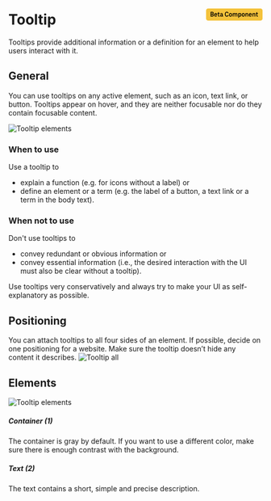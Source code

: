 <div style="display: inline-flex; align-items: center; justify-content: space-between; width: 100%;">
    <h1>Tooltip</h1>
    <img src="assets/beta.png" alt="Beta Component" />
</div>
Tooltips provide additional information or a definition for an element to help users interact with it.

## General

You can use tooltips on any active element, such as an icon, text link, or button. Tooltips appear on hover, and they are neither focusable nor do they
contain focusable content.

![Tooltip elements](assets/3_components/tooltip/tooltip-variants.png)

### When to use

Use a tooltip to

- explain a function (e.g. for icons without a label) or
- define an element or a term (e.g. the label of a button, a text link or a term in the body text).

### When not to use

Don't use tooltips to

- convey redundant or obvious information or
- convey essential information (i.e., the desired interaction with the UI must also be clear without a tooltip).

Use tooltips very conservatively and always try to make your UI as self-explanatory as possible.

## Positioning

You can attach tooltips to all four sides of an element. If possible, decide on one positioning for a website. Make sure the tooltip doesn’t hide any content it
describes.
![Tooltip all](assets/3_components/tooltip/tooltip-position.png)

## Elements

![Tooltip elements](assets/3_components/tooltip/tooltip-elements.png)

<h5>Container (1)</h5>
The container is gray by default. If you want to use a different color, make sure there is enough contrast with the background.

<h5>Text (2)</h5>
The text contains a short, simple and precise description.

